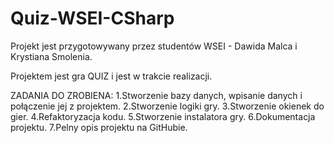 # Quiz-WSEI-CSharp

Projekt jest przygotowywany przez studentów WSEI - Dawida Malca i Krystiana Smolenia.

Projektem jest gra QUIZ i jest w trakcie realizacji.

ZADANIA DO ZROBIENA:
1.Stworzenie bazy danych, wpisanie danych i połączenie jej z projektem.
2.Stworzenie logiki gry.
3.Stworzenie okienek do gier.
4.Refaktoryzacja kodu.
5.Stworzenie instalatora gry.
6.Dokumentacja projektu.
7.Pelny opis projektu na GitHubie.
